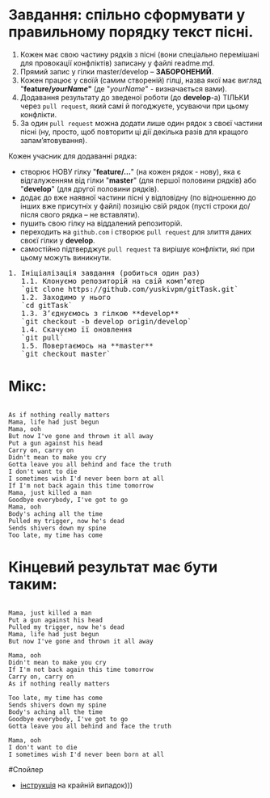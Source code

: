# Завдання: спільно сформувати у правильному порядку текст пісні.

1. Кожен має свою частину рядків з пісні (вони спеціально перемішані для провокації конфліктів) записану у файлі readme.md.
2. Прямий запис у гілки master/develop – **ЗАБОРОНЕНИЙ**.
3. Кожен працює у своїй (самим створеній) гілці, назва якої має вигляд "**feature/_yourName_"** (де "_yourName_" - визначається вами).
4. Додавання результату до зведеної роботи (до **develop**-а) ТІЛЬКИ через `pull request`, який самі й погоджуєте, усуваючи при цьому конфлікти.
5. За один `pull request` можна додати лише один рядок з своєї частини пісні (ну, просто, щоб повторити ці дії декілька разів для кращого запам’ятовування).

Кожен учасник для додаванні рядка:

-   створює НОВУ гілку "**feature/…**" (на кожен рядок - нову), яка є відгалуженням від гілки "**master**" (для першої половини рядків) або "**develop**" (для другої половини рядків).
-   додає до вже наявної частини пісні у відповідну (по відношенню до інших вже присутніх у файлі) позицію свій рядок (пусті строки до/після свого рядка – не вставляти).
-   пушить свою гілку на віддалений репозиторій.
-   переходить на `github.com` і створює `pull request` для злиття даних своєї гілки у **develop**.
-   самостійно підтверджує `pull request` та вирішує конфлікти, які при цьому можуть виникнути.

<pre>
1. Ініціалізація завдання (робиться один раз)
   1.1. Клонуємо репозиторій на свій комп’ютер
   `git clone https://github.com/yuskivpm/gitTask.git`
   1.2. Заходимо у нього
   `cd gitTask`
   1.3. З’єднуємось з гілкою **develop**
   `git checkout -b develop origin/develop`
   1.4. Скачуємо її оновлення
   `git pull`
   1.5. Повертаємось на **master**
   `git checkout master`
</pre>

# Мікс:

<pre><code>
As if nothing really matters
Mama, life had just begun
Mama, ooh
But now I've gone and thrown it all away
Put a gun against his head
Carry on, carry on
Didn't mean to make you cry
Gotta leave you all behind and face the truth
I don't want to die
I sometimes wish I'd never been born at all
If I'm not back again this time tomorrow
Mama, just killed a man
Goodbye everybody, I've got to go
Mama, ooh
Body's aching all the time
Pulled my trigger, now he's dead
Sends shivers down my spine
Too late, my time has come
</code></pre>

# Кінцевий результат має бути таким:

<pre><code>
Mama, just killed a man
Put a gun against his head
Pulled my trigger, now he's dead
Mama, life had just begun
But now I've gone and thrown it all away

Mama, ooh
Didn't mean to make you cry
If I'm not back again this time tomorrow
Carry on, carry on
As if nothing really matters

Too late, my time has come
Sends shivers down my spine
Body's aching all the time
Goodbye everybody, I've got to go
Gotta leave you all behind and face the truth

Mama, ooh
I don't want to die
I sometimes wish I'd never been born at all
</code></pre>

#Спойлер

-   [інструкція](https://docs.google.com/document/d/11qNa09Wnv2KUQtzfVJNyFpbyHk6IIAGU8jnC_Fn3Nvg/edit?usp=sharing) на крайній випадок)))
